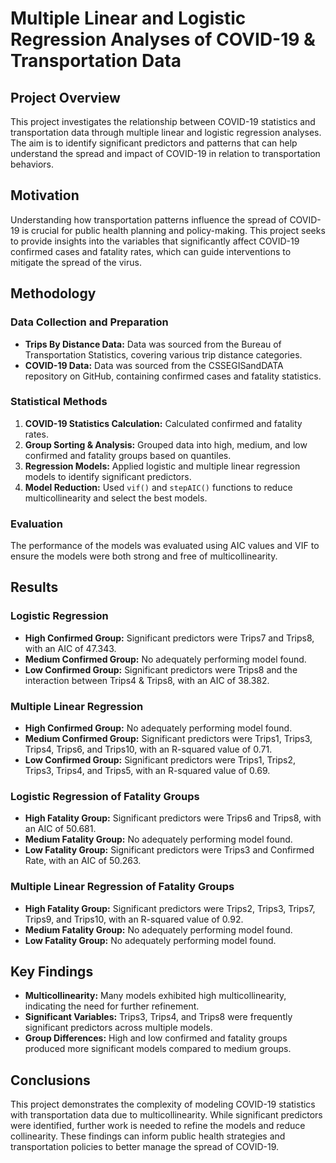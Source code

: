 # Multiple Linear and Logistic Regression Analyses of COVID-19 & Transportation Data

## Project Overview

This project investigates the relationship between COVID-19 statistics and transportation data through multiple linear and logistic regression analyses. The aim is to identify significant predictors and patterns that can help understand the spread and impact of COVID-19 in relation to transportation behaviors.

## Motivation

Understanding how transportation patterns influence the spread of COVID-19 is crucial for public health planning and policy-making. This project seeks to provide insights into the variables that significantly affect COVID-19 confirmed cases and fatality rates, which can guide interventions to mitigate the spread of the virus.

## Methodology

### Data Collection and Preparation

- **Trips By Distance Data:** Data was sourced from the Bureau of Transportation Statistics, covering various trip distance categories.
- **COVID-19 Data:** Data was sourced from the CSSEGISandDATA repository on GitHub, containing confirmed cases and fatality statistics.

### Statistical Methods

1. **COVID-19 Statistics Calculation:** Calculated confirmed and fatality rates.
2. **Group Sorting & Analysis:** Grouped data into high, medium, and low confirmed and fatality groups based on quantiles.
3. **Regression Models:** Applied logistic and multiple linear regression models to identify significant predictors.
4. **Model Reduction:** Used `vif()` and `stepAIC()` functions to reduce multicollinearity and select the best models.

### Evaluation

The performance of the models was evaluated using AIC values and VIF to ensure the models were both strong and free of multicollinearity.

## Results

### Logistic Regression

- **High Confirmed Group:** Significant predictors were Trips7 and Trips8, with an AIC of 47.343.
- **Medium Confirmed Group:** No adequately performing model found.
- **Low Confirmed Group:** Significant predictors were Trips8 and the interaction between Trips4 & Trips8, with an AIC of 38.382.

### Multiple Linear Regression

- **High Confirmed Group:** No adequately performing model found.
- **Medium Confirmed Group:** Significant predictors were Trips1, Trips3, Trips4, Trips6, and Trips10, with an R-squared value of 0.71.
- **Low Confirmed Group:** Significant predictors were Trips1, Trips2, Trips3, Trips4, and Trips5, with an R-squared value of 0.69.

### Logistic Regression of Fatality Groups

- **High Fatality Group:** Significant predictors were Trips6 and Trips8, with an AIC of 50.681.
- **Medium Fatality Group:** No adequately performing model found.
- **Low Fatality Group:** Significant predictors were Trips3 and Confirmed Rate, with an AIC of 50.263.

### Multiple Linear Regression of Fatality Groups

- **High Fatality Group:** Significant predictors were Trips2, Trips3, Trips7, Trips9, and Trips10, with an R-squared value of 0.92.
- **Medium Fatality Group:** No adequately performing model found.
- **Low Fatality Group:** No adequately performing model found.

## Key Findings

- **Multicollinearity:** Many models exhibited high multicollinearity, indicating the need for further refinement.
- **Significant Variables:** Trips3, Trips4, and Trips8 were frequently significant predictors across multiple models.
- **Group Differences:** High and low confirmed and fatality groups produced more significant models compared to medium groups.

## Conclusions

This project demonstrates the complexity of modeling COVID-19 statistics with transportation data due to multicollinearity. While significant predictors were identified, further work is needed to refine the models and reduce collinearity. These findings can inform public health strategies and transportation policies to better manage the spread of COVID-19.

